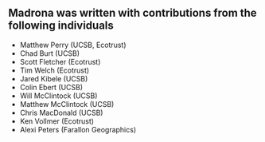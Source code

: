 ## Madrona was written with contributions from the following individuals

* Matthew Perry (UCSB, Ecotrust)
* Chad Burt (UCSB)
* Scott Fletcher (Ecotrust)
* Tim Welch (Ecotrust)
* Jared Kibele (UCSB)
* Colin Ebert (UCSB)
* Will McClintock (UCSB)
* Matthew McClintock (UCSB)
* Chris MacDonald (UCSB)
* Ken Vollmer (Ecotrust)
* Alexi Peters (Farallon Geographics)
